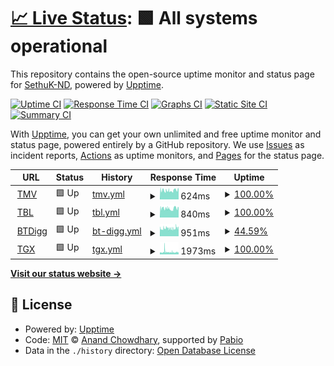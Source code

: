 # [📈 Live Status](https://SethuK-ND.github.io/Upptime): <!--live status--> **🟩 All systems operational**

This repository contains the open-source uptime monitor and status page for [SethuK-ND](https://SethuK-ND.github.io/Upptime), powered by [Upptime](https://github.com/upptime/upptime).

[![Uptime CI](https://github.com/SethuK-ND/Upptime/workflows/Uptime%20CI/badge.svg)](https://github.com/SethuK-ND/Upptime/actions?query=workflow%3A%22Uptime+CI%22)
[![Response Time CI](https://github.com/SethuK-ND/Upptime/workflows/Response%20Time%20CI/badge.svg)](https://github.com/SethuK-ND/Upptime/actions?query=workflow%3A%22Response+Time+CI%22)
[![Graphs CI](https://github.com/SethuK-ND/Upptime/workflows/Graphs%20CI/badge.svg)](https://github.com/SethuK-ND/Upptime/actions?query=workflow%3A%22Graphs+CI%22)
[![Static Site CI](https://github.com/SethuK-ND/Upptime/workflows/Static%20Site%20CI/badge.svg)](https://github.com/SethuK-ND/Upptime/actions?query=workflow%3A%22Static+Site+CI%22)
[![Summary CI](https://github.com/SethuK-ND/Upptime/workflows/Summary%20CI/badge.svg)](https://github.com/SethuK-ND/Upptime/actions?query=workflow%3A%22Summary+CI%22)

With [Upptime](https://upptime.js.org), you can get your own unlimited and free uptime monitor and status page, powered entirely by a GitHub repository. We use [Issues](https://github.com/SethuK-ND/Upptime/issues) as incident reports, [Actions](https://github.com/SethuK-ND/Upptime/actions) as uptime monitors, and [Pages](https://SethuK-ND.github.io/Upptime) for the status page.

<!--start: status pages-->
<!-- This summary is generated by Upptime (https://github.com/upptime/upptime) -->
<!-- Do not edit this manually, your changes will be overwritten -->
<!-- prettier-ignore -->
| URL | Status | History | Response Time | Uptime |
| --- | ------ | ------- | ------------- | ------ |
| <img alt="" src="https://icons.duckduckgo.com/ip3/www.1tamilmv.tf.ico" height="13"> [TMV](https://www.1tamilmv.tf/) | 🟩 Up | [tmv.yml](https://github.com/SethuK-ND/Upptime/commits/HEAD/history/tmv.yml) | <details><summary><img alt="Response time graph" src="./graphs/tmv/response-time-week.png" height="20"> 624ms</summary><br><a href="https://SethuK-ND.github.io/Upptime/history/tmv"><img alt="Response time 624" src="https://img.shields.io/endpoint?url=https%3A%2F%2Fraw.githubusercontent.com%2FSethuK-ND%2FUpptime%2FHEAD%2Fapi%2Ftmv%2Fresponse-time.json"></a><br><a href="https://SethuK-ND.github.io/Upptime/history/tmv"><img alt="24-hour response time 618" src="https://img.shields.io/endpoint?url=https%3A%2F%2Fraw.githubusercontent.com%2FSethuK-ND%2FUpptime%2FHEAD%2Fapi%2Ftmv%2Fresponse-time-day.json"></a><br><a href="https://SethuK-ND.github.io/Upptime/history/tmv"><img alt="7-day response time 624" src="https://img.shields.io/endpoint?url=https%3A%2F%2Fraw.githubusercontent.com%2FSethuK-ND%2FUpptime%2FHEAD%2Fapi%2Ftmv%2Fresponse-time-week.json"></a><br><a href="https://SethuK-ND.github.io/Upptime/history/tmv"><img alt="30-day response time 624" src="https://img.shields.io/endpoint?url=https%3A%2F%2Fraw.githubusercontent.com%2FSethuK-ND%2FUpptime%2FHEAD%2Fapi%2Ftmv%2Fresponse-time-month.json"></a><br><a href="https://SethuK-ND.github.io/Upptime/history/tmv"><img alt="1-year response time 624" src="https://img.shields.io/endpoint?url=https%3A%2F%2Fraw.githubusercontent.com%2FSethuK-ND%2FUpptime%2FHEAD%2Fapi%2Ftmv%2Fresponse-time-year.json"></a></details> | <details><summary><a href="https://SethuK-ND.github.io/Upptime/history/tmv">100.00%</a></summary><a href="https://SethuK-ND.github.io/Upptime/history/tmv"><img alt="All-time uptime 100.00%" src="https://img.shields.io/endpoint?url=https%3A%2F%2Fraw.githubusercontent.com%2FSethuK-ND%2FUpptime%2FHEAD%2Fapi%2Ftmv%2Fuptime.json"></a><br><a href="https://SethuK-ND.github.io/Upptime/history/tmv"><img alt="24-hour uptime 100.00%" src="https://img.shields.io/endpoint?url=https%3A%2F%2Fraw.githubusercontent.com%2FSethuK-ND%2FUpptime%2FHEAD%2Fapi%2Ftmv%2Fuptime-day.json"></a><br><a href="https://SethuK-ND.github.io/Upptime/history/tmv"><img alt="7-day uptime 100.00%" src="https://img.shields.io/endpoint?url=https%3A%2F%2Fraw.githubusercontent.com%2FSethuK-ND%2FUpptime%2FHEAD%2Fapi%2Ftmv%2Fuptime-week.json"></a><br><a href="https://SethuK-ND.github.io/Upptime/history/tmv"><img alt="30-day uptime 100.00%" src="https://img.shields.io/endpoint?url=https%3A%2F%2Fraw.githubusercontent.com%2FSethuK-ND%2FUpptime%2FHEAD%2Fapi%2Ftmv%2Fuptime-month.json"></a><br><a href="https://SethuK-ND.github.io/Upptime/history/tmv"><img alt="1-year uptime 100.00%" src="https://img.shields.io/endpoint?url=https%3A%2F%2Fraw.githubusercontent.com%2FSethuK-ND%2FUpptime%2FHEAD%2Fapi%2Ftmv%2Fuptime-year.json"></a></details>
| <img alt="" src="https://icons.duckduckgo.com/ip3/1tamilblasters.dad.ico" height="13"> [TBL](https://1tamilblasters.dad) | 🟩 Up | [tbl.yml](https://github.com/SethuK-ND/Upptime/commits/HEAD/history/tbl.yml) | <details><summary><img alt="Response time graph" src="./graphs/tbl/response-time-week.png" height="20"> 840ms</summary><br><a href="https://SethuK-ND.github.io/Upptime/history/tbl"><img alt="Response time 840" src="https://img.shields.io/endpoint?url=https%3A%2F%2Fraw.githubusercontent.com%2FSethuK-ND%2FUpptime%2FHEAD%2Fapi%2Ftbl%2Fresponse-time.json"></a><br><a href="https://SethuK-ND.github.io/Upptime/history/tbl"><img alt="24-hour response time 830" src="https://img.shields.io/endpoint?url=https%3A%2F%2Fraw.githubusercontent.com%2FSethuK-ND%2FUpptime%2FHEAD%2Fapi%2Ftbl%2Fresponse-time-day.json"></a><br><a href="https://SethuK-ND.github.io/Upptime/history/tbl"><img alt="7-day response time 840" src="https://img.shields.io/endpoint?url=https%3A%2F%2Fraw.githubusercontent.com%2FSethuK-ND%2FUpptime%2FHEAD%2Fapi%2Ftbl%2Fresponse-time-week.json"></a><br><a href="https://SethuK-ND.github.io/Upptime/history/tbl"><img alt="30-day response time 840" src="https://img.shields.io/endpoint?url=https%3A%2F%2Fraw.githubusercontent.com%2FSethuK-ND%2FUpptime%2FHEAD%2Fapi%2Ftbl%2Fresponse-time-month.json"></a><br><a href="https://SethuK-ND.github.io/Upptime/history/tbl"><img alt="1-year response time 840" src="https://img.shields.io/endpoint?url=https%3A%2F%2Fraw.githubusercontent.com%2FSethuK-ND%2FUpptime%2FHEAD%2Fapi%2Ftbl%2Fresponse-time-year.json"></a></details> | <details><summary><a href="https://SethuK-ND.github.io/Upptime/history/tbl">100.00%</a></summary><a href="https://SethuK-ND.github.io/Upptime/history/tbl"><img alt="All-time uptime 100.00%" src="https://img.shields.io/endpoint?url=https%3A%2F%2Fraw.githubusercontent.com%2FSethuK-ND%2FUpptime%2FHEAD%2Fapi%2Ftbl%2Fuptime.json"></a><br><a href="https://SethuK-ND.github.io/Upptime/history/tbl"><img alt="24-hour uptime 100.00%" src="https://img.shields.io/endpoint?url=https%3A%2F%2Fraw.githubusercontent.com%2FSethuK-ND%2FUpptime%2FHEAD%2Fapi%2Ftbl%2Fuptime-day.json"></a><br><a href="https://SethuK-ND.github.io/Upptime/history/tbl"><img alt="7-day uptime 100.00%" src="https://img.shields.io/endpoint?url=https%3A%2F%2Fraw.githubusercontent.com%2FSethuK-ND%2FUpptime%2FHEAD%2Fapi%2Ftbl%2Fuptime-week.json"></a><br><a href="https://SethuK-ND.github.io/Upptime/history/tbl"><img alt="30-day uptime 100.00%" src="https://img.shields.io/endpoint?url=https%3A%2F%2Fraw.githubusercontent.com%2FSethuK-ND%2FUpptime%2FHEAD%2Fapi%2Ftbl%2Fuptime-month.json"></a><br><a href="https://SethuK-ND.github.io/Upptime/history/tbl"><img alt="1-year uptime 100.00%" src="https://img.shields.io/endpoint?url=https%3A%2F%2Fraw.githubusercontent.com%2FSethuK-ND%2FUpptime%2FHEAD%2Fapi%2Ftbl%2Fuptime-year.json"></a></details>
| <img alt="" src="https://icons.duckduckgo.com/ip3/btdig.com.ico" height="13"> [BTDigg](https://btdig.com/index.htm) | 🟩 Up | [bt-digg.yml](https://github.com/SethuK-ND/Upptime/commits/HEAD/history/bt-digg.yml) | <details><summary><img alt="Response time graph" src="./graphs/bt-digg/response-time-week.png" height="20"> 951ms</summary><br><a href="https://SethuK-ND.github.io/Upptime/history/bt-digg"><img alt="Response time 951" src="https://img.shields.io/endpoint?url=https%3A%2F%2Fraw.githubusercontent.com%2FSethuK-ND%2FUpptime%2FHEAD%2Fapi%2Fbt-digg%2Fresponse-time.json"></a><br><a href="https://SethuK-ND.github.io/Upptime/history/bt-digg"><img alt="24-hour response time 952" src="https://img.shields.io/endpoint?url=https%3A%2F%2Fraw.githubusercontent.com%2FSethuK-ND%2FUpptime%2FHEAD%2Fapi%2Fbt-digg%2Fresponse-time-day.json"></a><br><a href="https://SethuK-ND.github.io/Upptime/history/bt-digg"><img alt="7-day response time 951" src="https://img.shields.io/endpoint?url=https%3A%2F%2Fraw.githubusercontent.com%2FSethuK-ND%2FUpptime%2FHEAD%2Fapi%2Fbt-digg%2Fresponse-time-week.json"></a><br><a href="https://SethuK-ND.github.io/Upptime/history/bt-digg"><img alt="30-day response time 951" src="https://img.shields.io/endpoint?url=https%3A%2F%2Fraw.githubusercontent.com%2FSethuK-ND%2FUpptime%2FHEAD%2Fapi%2Fbt-digg%2Fresponse-time-month.json"></a><br><a href="https://SethuK-ND.github.io/Upptime/history/bt-digg"><img alt="1-year response time 951" src="https://img.shields.io/endpoint?url=https%3A%2F%2Fraw.githubusercontent.com%2FSethuK-ND%2FUpptime%2FHEAD%2Fapi%2Fbt-digg%2Fresponse-time-year.json"></a></details> | <details><summary><a href="https://SethuK-ND.github.io/Upptime/history/bt-digg">44.59%</a></summary><a href="https://SethuK-ND.github.io/Upptime/history/bt-digg"><img alt="All-time uptime 44.59%" src="https://img.shields.io/endpoint?url=https%3A%2F%2Fraw.githubusercontent.com%2FSethuK-ND%2FUpptime%2FHEAD%2Fapi%2Fbt-digg%2Fuptime.json"></a><br><a href="https://SethuK-ND.github.io/Upptime/history/bt-digg"><img alt="24-hour uptime 100.00%" src="https://img.shields.io/endpoint?url=https%3A%2F%2Fraw.githubusercontent.com%2FSethuK-ND%2FUpptime%2FHEAD%2Fapi%2Fbt-digg%2Fuptime-day.json"></a><br><a href="https://SethuK-ND.github.io/Upptime/history/bt-digg"><img alt="7-day uptime 44.59%" src="https://img.shields.io/endpoint?url=https%3A%2F%2Fraw.githubusercontent.com%2FSethuK-ND%2FUpptime%2FHEAD%2Fapi%2Fbt-digg%2Fuptime-week.json"></a><br><a href="https://SethuK-ND.github.io/Upptime/history/bt-digg"><img alt="30-day uptime 44.59%" src="https://img.shields.io/endpoint?url=https%3A%2F%2Fraw.githubusercontent.com%2FSethuK-ND%2FUpptime%2FHEAD%2Fapi%2Fbt-digg%2Fuptime-month.json"></a><br><a href="https://SethuK-ND.github.io/Upptime/history/bt-digg"><img alt="1-year uptime 44.59%" src="https://img.shields.io/endpoint?url=https%3A%2F%2Fraw.githubusercontent.com%2FSethuK-ND%2FUpptime%2FHEAD%2Fapi%2Fbt-digg%2Fuptime-year.json"></a></details>
| <img alt="" src="https://icons.duckduckgo.com/ip3/torrentgalaxy.to.ico" height="13"> [TGX](https://torrentgalaxy.to/) | 🟩 Up | [tgx.yml](https://github.com/SethuK-ND/Upptime/commits/HEAD/history/tgx.yml) | <details><summary><img alt="Response time graph" src="./graphs/tgx/response-time-week.png" height="20"> 1973ms</summary><br><a href="https://SethuK-ND.github.io/Upptime/history/tgx"><img alt="Response time 1973" src="https://img.shields.io/endpoint?url=https%3A%2F%2Fraw.githubusercontent.com%2FSethuK-ND%2FUpptime%2FHEAD%2Fapi%2Ftgx%2Fresponse-time.json"></a><br><a href="https://SethuK-ND.github.io/Upptime/history/tgx"><img alt="24-hour response time 1865" src="https://img.shields.io/endpoint?url=https%3A%2F%2Fraw.githubusercontent.com%2FSethuK-ND%2FUpptime%2FHEAD%2Fapi%2Ftgx%2Fresponse-time-day.json"></a><br><a href="https://SethuK-ND.github.io/Upptime/history/tgx"><img alt="7-day response time 1973" src="https://img.shields.io/endpoint?url=https%3A%2F%2Fraw.githubusercontent.com%2FSethuK-ND%2FUpptime%2FHEAD%2Fapi%2Ftgx%2Fresponse-time-week.json"></a><br><a href="https://SethuK-ND.github.io/Upptime/history/tgx"><img alt="30-day response time 1973" src="https://img.shields.io/endpoint?url=https%3A%2F%2Fraw.githubusercontent.com%2FSethuK-ND%2FUpptime%2FHEAD%2Fapi%2Ftgx%2Fresponse-time-month.json"></a><br><a href="https://SethuK-ND.github.io/Upptime/history/tgx"><img alt="1-year response time 1973" src="https://img.shields.io/endpoint?url=https%3A%2F%2Fraw.githubusercontent.com%2FSethuK-ND%2FUpptime%2FHEAD%2Fapi%2Ftgx%2Fresponse-time-year.json"></a></details> | <details><summary><a href="https://SethuK-ND.github.io/Upptime/history/tgx">100.00%</a></summary><a href="https://SethuK-ND.github.io/Upptime/history/tgx"><img alt="All-time uptime 100.00%" src="https://img.shields.io/endpoint?url=https%3A%2F%2Fraw.githubusercontent.com%2FSethuK-ND%2FUpptime%2FHEAD%2Fapi%2Ftgx%2Fuptime.json"></a><br><a href="https://SethuK-ND.github.io/Upptime/history/tgx"><img alt="24-hour uptime 100.00%" src="https://img.shields.io/endpoint?url=https%3A%2F%2Fraw.githubusercontent.com%2FSethuK-ND%2FUpptime%2FHEAD%2Fapi%2Ftgx%2Fuptime-day.json"></a><br><a href="https://SethuK-ND.github.io/Upptime/history/tgx"><img alt="7-day uptime 100.00%" src="https://img.shields.io/endpoint?url=https%3A%2F%2Fraw.githubusercontent.com%2FSethuK-ND%2FUpptime%2FHEAD%2Fapi%2Ftgx%2Fuptime-week.json"></a><br><a href="https://SethuK-ND.github.io/Upptime/history/tgx"><img alt="30-day uptime 100.00%" src="https://img.shields.io/endpoint?url=https%3A%2F%2Fraw.githubusercontent.com%2FSethuK-ND%2FUpptime%2FHEAD%2Fapi%2Ftgx%2Fuptime-month.json"></a><br><a href="https://SethuK-ND.github.io/Upptime/history/tgx"><img alt="1-year uptime 100.00%" src="https://img.shields.io/endpoint?url=https%3A%2F%2Fraw.githubusercontent.com%2FSethuK-ND%2FUpptime%2FHEAD%2Fapi%2Ftgx%2Fuptime-year.json"></a></details>

<!--end: status pages-->

[**Visit our status website →**](https://SethuK-ND.github.io/Upptime)

## 📄 License

- Powered by: [Upptime](https://github.com/upptime/upptime)
- Code: [MIT](./LICENSE) © [Anand Chowdhary](https://anandchowdhary.com), supported by [Pabio](https://pabio.com)
- Data in the `./history` directory: [Open Database License](https://opendatacommons.org/licenses/odbl/1-0/)
